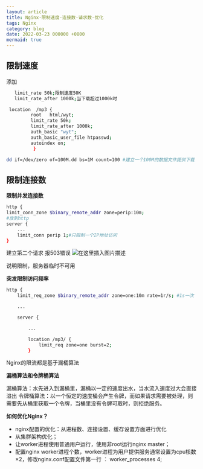 ```yaml
---
layout: article
title: Nginx-限制速度-连接数-请求数-优化
tags: Nginx
category: blog
date: 2022-03-23 000000 +0800
mermaid: true
---
```

## 限制速度
添加  

```bash
   limit_rate 50k;限制速度50K
   limit_rate_after 1000k;当下载超过1000k时
```

```bash
 location  /mp3 {
         root   html/wyt;
         limit_rate 50k;
         limit_rate_after 1000k;
         auth_basic "wyt";
         auth_basic_user_file htpasswd;
         autoindex on;
          }
```

```bash
dd if=/dev/zero of=100M.dd bs=1M count=100 #建立一个100M的数据文件提供下载
```



## 限制连接数
**限制并发连接数**
```bash
http {
limit_conn_zone $binary_remote_addr zone=perip:10m; 
#放到http
server {
    ...
    limit_conn perip 1;#只限制一个IP地址访问
}
```
建立第二个请求
报503错误
![在这里插入图片描述](https://img-blog.csdnimg.cn/c67336a7a449441ab795350c87186b2d.png?x-oss-process=image/watermark,type_d3F5LXplbmhlaQ,shadow_50,text_Q1NETiBAeXV0YW9fNTE3,size_20,color_FFFFFF,t_70,g_se,x_16)

说明限制，服务器临时不可用

**突发限制访问频率** 

```bash
http {
    limit_req_zone $binary_remote_addr zone=one:10m rate=1r/s; #1s一次

    ...

    server {

        ...

        location /mp3/ {
            limit_req zone=one burst=2;
        }
```
Nginx的限流都是基于漏桶算法

**漏桶算法和令牌桶算法**

漏桶算法：水先进入到漏桶里，漏桶以一定的速度出水，当水流入速度过大会直接溢出
令牌桶算法：以一个恒定的速度桶会产生令牌，而如果请求需要被处理，则需要先从桶里获取一个令牌，当桶里没有令牌可取时，则拒绝服务。


**如何优化Nginx？**

- nginx配置的优化：从进程数、连接设置、缓存设置方面进行优化
- 从集群架构优化；
- 让worker进程使用普通用户运行，使用非root运行nginx master；
- 配置nginx worker进程个数，worker进程为用户提供服务通常设置为cpu核数×2，修改nginx.conf配置文件第一行 ： worker_processes 4;
